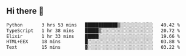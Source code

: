 ## Hi there 👋

<!--
**whirlun/whirlun** is a ✨ _special_ ✨ repository because its `README.md` (this file) appears on your GitHub profile.

Here are some ideas to get you started:

- 🔭 I’m currently working on ...
- 🌱 I’m currently learning ...
- 👯 I’m looking to collaborate on ...
- 🤔 I’m looking for help with ...
- 💬 Ask me about ...
- 📫 How to reach me: ...
- 😄 Pronouns: ...
- ⚡ Fun fact: ...
-->
<!--START_SECTION:waka-->

```txt
Python       3 hrs 53 mins   ████████████▒░░░░░░░░░░░░   49.42 %
TypeScript   1 hr 38 mins    █████▒░░░░░░░░░░░░░░░░░░░   20.72 %
Elixir       1 hr 33 mins    █████░░░░░░░░░░░░░░░░░░░░   19.66 %
HTML+EEX     18 mins         █░░░░░░░░░░░░░░░░░░░░░░░░   03.88 %
Text         15 mins         ▓░░░░░░░░░░░░░░░░░░░░░░░░   03.22 %
```

<!--END_SECTION:waka-->

